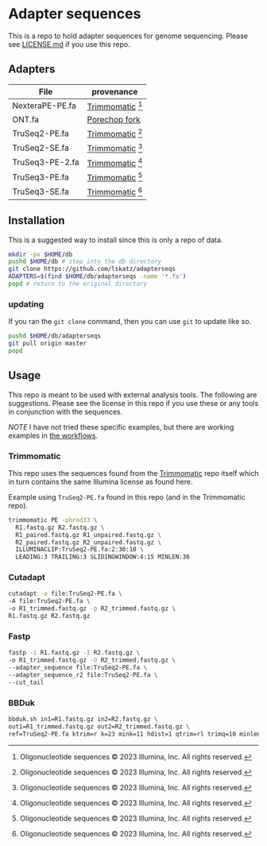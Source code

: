 # Adapter sequences

This is a repo to hold adapter sequences for genome sequencing.
Please see [LICENSE.md](/LICENSE.md) if you use this repo.

## Adapters

| File | provenance |
| ---- | ---------- |
| NexteraPE-PE.fa | [Trimmomatic](https://github.com/usadellab/Trimmomatic) [^1] |
| ONT.fa | [Porechop fork](https://github.com/BioWilko/Porechop) |
| TruSeq2-PE.fa | [Trimmomatic](https://github.com/usadellab/Trimmomatic) [^1] |
| TruSeq2-SE.fa | [Trimmomatic](https://github.com/usadellab/Trimmomatic) [^1] |
| TruSeq3-PE-2.fa | [Trimmomatic](https://github.com/usadellab/Trimmomatic) [^1] |
| TruSeq3-PE.fa | [Trimmomatic](https://github.com/usadellab/Trimmomatic) [^1] |
| TruSeq3-SE.fa | [Trimmomatic](https://github.com/usadellab/Trimmomatic) [^1] |

[^1]: Oligonucleotide sequences © 2023 Illumina, Inc. All rights reserved.

## Installation

This is a suggested way to install since this is only a repo of data.

```bash
mkdir -pv $HOME/db
pushd $HOME/db # step into the db directory
git clone https://github.com/lskatz/adapterseqs
ADAPTERS=$(find $HOME/db/adapterseqs -name '*.fa')
popd # return to the original directory
```

### updating

If you ran the `git clone` command, then you can use `git` to update like so.

```bash
pushd $HOME/db/adapterseqs
git pull origin master
popd
```

## Usage

This repo is meant to be used with external analysis tools.
The following are suggestions.
Please see the license in this repo if you use these or any tools in conjunction with the sequences.

_NOTE_ I have not tried these specific examples, but there are working examples in [the workflows](/.github/workflows).

### Trimmomatic

This repo uses the sequences found from the [Trimmomatic](https://github.com/usadellab/Trimmomatic) repo itself which in turn contains the same Illumina license as found here.

Example using `TruSeq2-PE.fa` found in this repo (and in the Trimmomatic repo).

```bash
trimmomatic PE -phred33 \
  R1.fastq.gz R2.fastq.gz \
  R1_paired.fastq.gz R1_unpaired.fastq.gz \
  R2_paired.fastq.gz R2_unpaired.fastq.gz \
  ILLUMINACLIP:TruSeq2-PE.fa:2:30:10 \
  LEADING:3 TRAILING:3 SLIDINGWINDOW:4:15 MINLEN:36
```

### Cutadapt

```bash
cutadapt -a file:TruSeq2-PE.fa \
-A file:TruSeq2-PE.fa \
-o R1_trimmed.fastq.gz -p R2_trimmed.fastq.gz \
R1.fastq.gz R2.fastq.gz
```

### Fastp

```bash
fastp -i R1.fastq.gz -I R2.fastq.gz \
-o R1_trimmed.fastq.gz -O R2_trimmed.fastq.gz \
--adapter_sequence file:TruSeq2-PE.fa \
--adapter_sequence_r2 file:TruSeq2-PE.fa \
--cut_tail
```

### BBDuk

```bash
bbduk.sh in1=R1.fastq.gz in2=R2.fastq.gz \
out1=R1_trimmed.fastq.gz out2=R2_trimmed.fastq.gz \
ref=TruSeq2-PE.fa ktrim=r k=23 mink=11 hdist=1 qtrim=rl trimq=10 minlength=36
```
